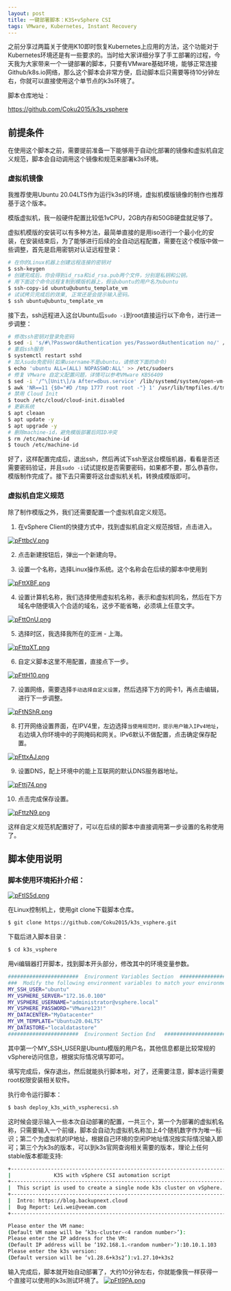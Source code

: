 ```yaml
---
layout: post
title: 一键部署脚本：K3S+vSphere CSI
tags: VMware, Kubernetes, Instant Recovery
---
```


之前分享过两篇关于使用K10即时恢复Kubernetes上应用的方法，这个功能对于Kubernetes环境还是有一些要求的。当时给大家详细分享了手工部署的过程，今天我为大家带来一个一键部署的脚本，只要有VMware基础环境，能够正常连接Github/k8s.io网络，那么这个脚本会非常方便，启动脚本后只需要等待10分钟左右，你就可以直接使用这个单节点的k3s环境了。

脚本仓库地址：

https://github.com/Coku2015/k3s_vsphere

## 前提条件

在使用这个脚本之前，需要提前准备一下能够用于自动化部署的镜像和虚拟机自定义规范，脚本会自动调用这个镜像和规范来部署k3s环境。

### 虚拟机镜像

我推荐使用Ubuntu 20.04LTS作为运行k3s的环境，虚拟机模版镜像的制作也推荐基于这个版本。

模版虚拟机，我一般硬件配置比较低1vCPU，2GB内存和50GB硬盘就足够了。

虚拟机模版的安装可以有多种方法，最简单直接的是用iso进行一个最小化的安装，在安装结束后，为了能够进行后续的全自动远程配置，需要在这个模版中做一些调整，首先是启用密钥对认证远程登录：

```bash
# 在你的Linux机器上创建远程连接的密钥对
$ ssh-keygen
# 创建完成后，你会得到id_rsa和id_rsa.pub两个文件，分别是私钥和公钥。
# 用下面这个命令远程复制到模版机器上，假设ubuntu的用户名为ubuntu
$ ssh-copy-id ubuntu@ubuntu_template_vm
# 试试拷贝完成后的效果, 正常还是会提示输入密码。
$ ssh ubuntu@ubuntu_template_vm
```

接下去，ssh远程进入这台Ubuntu后`sudo -i`到root直接运行以下命令，进行进一步调整：

```bash
# 修改ssh密钥对登录免密码
$ sed -i 's/#\?PasswordAuthentication yes/PasswordAuthentication no/' /etc/ssh/sshd_config
# 重启ssh服务
$ systemctl restart sshd
# 加入sudo免密码(如果username不是ubuntu，请修改下面的命令)
$ echo 'ubuntu ALL=(ALL) NOPASSWD:ALL' >> /etc/sudoers
# 修复 VMware 自定义配置问题，详情可以参考VMware KB56409
$ sed -i '/^\[Unit\]/a After=dbus.service' /lib/systemd/system/open-vm-tools.service
$ awk 'NR==11 {$0="#D /tmp 1777 root root -"} 1' /usr/lib/tmpfiles.d/tmp.conf | tee /usr/lib/tmpfiles.d/tmp.conf
# 禁用 Cloud Init
$ touch /etc/cloud/cloud-init.disabled
# 更新系统
$ apt cleaan
$ apt update -y
$ apt upgrade -y
# 删除machine-id，避免模版部署后同ID冲突
$ rm /etc/machine-id
$ touch /etc/machine-id
```

好了，这样配置完成后，退出ssh，然后再试下ssh至这台模版机器，看看是否还需要密码验证，并且`sudo -i`试试提权是否需要密码，如果都不要，那么恭喜你，模版制作完成了。接下去只需要将这台虚拟机关机，转换成模版即可。

### 虚拟机自定义规范

除了制作模版之外，我们还需要配置一个虚拟机自定义规范。

1. 在vSphere Client的快捷方式中，找到虚拟机自定义规范按钮，点击进入。

[![pFttbcV.png](https://s11.ax1x.com/2024/02/21/pFttbcV.png)](https://imgse.com/i/pFttbcV)

2. 点击新建按钮后，弹出一个新建向导。

3. 设置一个名称，选择Linux操作系统。这个名称会在后续的脚本中使用到

[![pFttXBF.png](https://s11.ax1x.com/2024/02/21/pFttXBF.png)](https://imgse.com/i/pFttXBF)

4. 设置计算机名称，我们选择使用虚拟机名称，表示和虚拟机同名，然后在下方域名中随便填入个合适的域名，这步不能省略，必须填上任意文字。

[![pFttOnU.png](https://s11.ax1x.com/2024/02/21/pFttOnU.png)](https://imgse.com/i/pFttOnU)

5. 选择时区，我选择我所在的亚洲 - 上海。

[![pFttqXT.png](https://s11.ax1x.com/2024/02/21/pFttqXT.png)](https://imgse.com/i/pFttqXT)

6. 自定义脚本这里不用配置，直接点下一步。

[![pFttH10.png](https://s11.ax1x.com/2024/02/21/pFttH10.png)](https://imgse.com/i/pFttH10)

7. 设置网络，需要选择`手动选择自定义设置`，然后选择下方的网卡1，再点击编辑，进行下一步调整。

[![pFtNShR.png](https://s11.ax1x.com/2024/02/21/pFtNShR.png)](https://imgse.com/i/pFtNShR)

8. 打开网络设置界面，在IPV4里，左边选择`当使用规范时，提示用户输入IPv4地址`，右边填入你环境中的子网掩码和网关。IPv6默认不做配置，点击确定保存配置。

[![pFttxAJ.png](https://s11.ax1x.com/2024/02/21/pFttxAJ.png)](https://imgse.com/i/pFttxAJ)

9. 设置DNS，配上环境中的能上互联网的默认DNS服务器地址。

[![pFttj74.png](https://s11.ax1x.com/2024/02/21/pFttj74.png)](https://imgse.com/i/pFttj74)

10. 点击完成保存设置。

[![pFttzN9.png](https://s11.ax1x.com/2024/02/21/pFttzN9.png)](https://imgse.com/i/pFttzN9)

这样自定义规范机配置好了，可以在后续的脚本中直接调用第一步设置的名称使用了。

## 脚本使用说明

### 脚本使用环境拓扑介绍：

[![pFtIS5d.png](https://s11.ax1x.com/2024/02/21/pFtIS5d.png)](https://imgse.com/i/pFtIS5d)

在Linux控制机上，使用git clone下载脚本仓库。

```bash
$ git clone https://github.com/Coku2015/k3s_vsphere.git
```

下载后进入脚本目录：

```bash
$ cd k3s_vsphere
```

用vi编辑器打开脚本，找到脚本开头部分，修改其中的环境变量参数。

```bash
#######################  Environment Variables Section  ######################
###  Modify the following environment variables to match your environment  ###
MY_SSH_USER="ubuntu"
MY_VSPHERE_SERVER="172.16.0.100"
MY_VSPHERE_USERNAME="administrator@vsphere.local"
MY_VSPHERE_PASSWORD="VMware123!"
MY_DATACENTER="MyDatacenter"
MY_VM_TEMPLATE="Ubuntu20.04LTS"
MY_DATASTORE="localdatastore"
#######################  Environment Section End   ###########################
```

其中第一个MY_SSH_USER是Ubuntu模版的用户名，其他信息都是比较常规的vSphere访问信息，根据实际情况填写即可。

填写完成后，保存退出，然后就能执行脚本啦，对了，还需要注意，脚本运行需要root权限安装相关软件。

执行命令运行脚本：

```bash
$ bash deploy_k3s_with_vspherecsi.sh
```

这时候会提示输入一些本次自动部署的配置，一共三个，第一个为部署的虚拟机名称，只需要输入一个前缀，脚本会自动为虚拟机名称加上4个随机数字作为唯一标识；第二个为虚拟机的IP地址，根据自己环境的空闲IP地址情况按实际情况输入即可；第三个为k3s的版本，可以到k3s官网查询相关需要的版本，理论上任何stable版本都能支持:

```bash
+----------------------------------------------------------------------+
|              K3S with vSphere CSI automation script                  |
+----------------------------------------------------------------------+
|  This script is used to create a single node k3s cluster on vSphere. |
+----------------------------------------------------------------------+
|  Intro: https://blog.backupnext.cloud                                |
|  Bug Report: Lei.wei@veeam.com                                       |
+----------------------------------------------------------------------+

Please enter the VM name:
(Default VM name will be ‘k3s-cluster-<4 random number>’):
Please enter the IP address for the VM:
(Default IP address will be ‘192.168.1.<random number>’):10.10.1.103
Please enter the k3s version:
(Default version will be ‘v1.28.6+k3s2’):v1.27.10+k3s2
```

输入完成后，脚本就开始自动部署了，大约10分钟左右，你就能像我一样获得一个直接可以使用的k3s测试环境了。
[![pFtI9PA.png](https://s11.ax1x.com/2024/02/21/pFtI9PA.png)](https://imgse.com/i/pFtI9PA)

